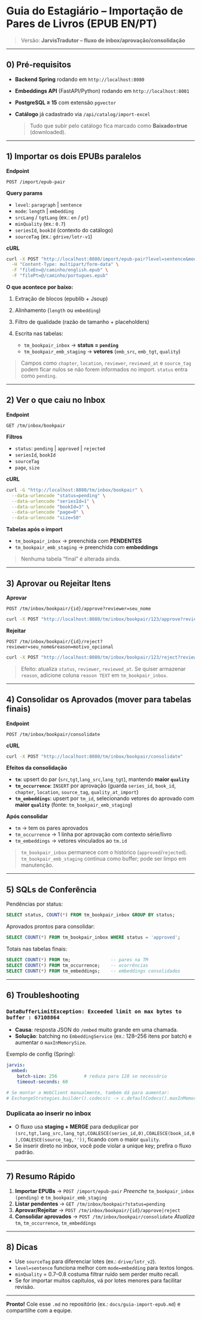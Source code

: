 # Guia do Estagiário – Importação de Pares de Livros (EPUB EN/PT)

> Versão: **JarvisTradutor – fluxo de inbox/aprovação/consolidação**

---

## 0) Pré-requisitos

* **Backend Spring** rodando em `http://localhost:8080`
* **Embeddings API** (FastAPI/Python) rodando em `http://localhost:8001`
* **PostgreSQL ≥ 15** com extensão `pgvector`
* **Catálogo** já cadastrado via `/api/catalog/import-excel`

  > Tudo que subir pelo catálogo fica marcado como **Baixado=true** (downloaded).

---

## 1) Importar os dois EPUBs paralelos

**Endpoint**

```
POST /import/epub-pair
```

**Query params**

* `level`: `paragraph` | `sentence`
* `mode`: `length` | `embedding`
* `srcLang` / `tgtLang` (ex.: `en` / `pt`)
* `minQuality` (ex.: `0.7`)
* `seriesId`, `bookId` (contexto do catálogo)
* `sourceTag` (ex.: `gdrive/lotr-v1`)

**cURL**

```bash
curl -X POST "http://localhost:8080/import/epub-pair?level=sentence&mode=embedding&srcLang=en&tgtLang=pt&minQuality=0.7&seriesId=1&bookId=3&sourceTag=teste_lote_01" \
  -H "Content-Type: multipart/form-data" \
  -F "fileEn=@/caminho/english.epub" \
  -F "filePt=@/caminho/portugues.epub"
```

**O que acontece por baixo:**

1. Extração de blocos (epublib + Jsoup)
2. Alinhamento (`length` ou `embedding`)
3. Filtro de qualidade (razão de tamanho + placeholders)
4. Escrita nas tabelas:

   * `tm_bookpair_inbox` → **status = `pending`**
   * `tm_bookpair_emb_staging` → **vetores** (`emb_src`, `emb_tgt`, `quality`)

> Campos como `chapter`, `location`, `reviewer`, `reviewed_at` e `source_tag` podem ficar nulos se não forem informados no import. `status` entra como `pending`.

---

## 2) Ver o que caiu no Inbox

**Endpoint**

```
GET /tm/inbox/bookpair
```

**Filtros**

* `status`: `pending` | `approved` | `rejected`
* `seriesId`, `bookId`
* `sourceTag`
* `page`, `size`

**cURL**

```bash
curl -G "http://localhost:8080/tm/inbox/bookpair" \
  --data-urlencode "status=pending" \
  --data-urlencode "seriesId=1" \
  --data-urlencode "bookId=3" \
  --data-urlencode "page=0" \
  --data-urlencode "size=50"
```

**Tabelas após o import**

* `tm_bookpair_inbox` → preenchida com **PENDENTES**
* `tm_bookpair_emb_staging` → preenchida com **embeddings**

> Nenhuma tabela “final” é alterada ainda.

---

## 3) Aprovar ou Rejeitar Itens

**Aprovar**

```
POST /tm/inbox/bookpair/{id}/approve?reviewer=seu_nome
```

```bash
curl -X POST "http://localhost:8080/tm/inbox/bookpair/123/approve?reviewer=joao"
```

**Rejeitar**

```
POST /tm/inbox/bookpair/{id}/reject?reviewer=seu_nome&reason=motivo_opcional
```

```bash
curl -X POST "http://localhost:8080/tm/inbox/bookpair/123/reject?reviewer=joao&reason=alinhamento_ruim"
```

> Efeito: atualiza `status`, `reviewer`, `reviewed_at`.
> Se quiser armazenar `reason`, adicione coluna `reason TEXT` em `tm_bookpair_inbox`.

---

## 4) Consolidar os **Aprovados** (mover para tabelas finais)

**Endpoint**

```
POST /tm/inbox/bookpair/consolidate
```

**cURL**

```bash
curl -X POST "http://localhost:8080/tm/inbox/bookpair/consolidate"
```

**Efeitos da consolidação**

* **`tm`**: upsert do par (`src`,`tgt`,`lang_src`,`lang_tgt`), mantendo **maior `quality`**
* **`tm_occurrence`**: `INSERT` por aprovação (guarda `series_id`, `book_id`, `chapter`, `location`, `source_tag`, `quality_at_import`)
* **`tm_embeddings`**: upsert por `tm_id`, selecionando vetores do aprovado com **maior `quality`** (fonte: `tm_bookpair_emb_staging`)

**Após consolidar**

* `tm` → tem os pares aprovados
* `tm_occurrence` → 1 linha por aprovação com contexto série/livro
* `tm_embeddings` → vetores vinculados ao `tm.id`

> `tm_bookpair_inbox` permanece com o histórico (`approved`/`rejected`).
> `tm_bookpair_emb_staging` continua como buffer; pode ser limpo em manutenção.

---

## 5) SQLs de Conferência

Pendências por status:

```sql
SELECT status, COUNT(*) FROM tm_bookpair_inbox GROUP BY status;
```

Aprovados prontos para consolidar:

```sql
SELECT COUNT(*) FROM tm_bookpair_inbox WHERE status = 'approved';
```

Totais nas tabelas finais:

```sql
SELECT COUNT(*) FROM tm;               -- pares na TM
SELECT COUNT(*) FROM tm_occurrence;    -- ocorrências
SELECT COUNT(*) FROM tm_embeddings;    -- embeddings consolidados
```

---

## 6) Troubleshooting

### `DataBufferLimitException: Exceeded limit on max bytes to buffer : 67108864`

* **Causa**: resposta JSON do `/embed` muito grande em uma chamada.
* **Solução**: batching no `EmbeddingService` (ex.: 128–256 itens por batch) e aumentar o `maxInMemorySize`.

Exemplo de config (Spring):

```yaml
jarvis:
  embed:
    batch-size: 256          # reduza para 128 se necessário
    timeout-seconds: 60

# Se montar o WebClient manualmente, também dá para aumentar:
# ExchangeStrategies.builder().codecs(c -> c.defaultCodecs().maxInMemorySize(128 * 1024 * 1024))
```

### Duplicata ao inserir no inbox

* O fluxo usa **staging + MERGE** para deduplicar por
  `(src,tgt,lang_src,lang_tgt,COALESCE(series_id,0),COALESCE(book_id,0),COALESCE(source_tag,''))`,
  ficando com o maior `quality`.
* Se inserir direto no inbox, você pode violar a unique key; prefira o fluxo padrão.

---

## 7) Resumo Rápido

1. **Importar EPUBs** → `POST /import/epub-pair`
   *Preenche* `tm_bookpair_inbox (pending)` e `tm_bookpair_emb_staging`
2. **Listar pendentes** → `GET /tm/inbox/bookpair?status=pending`
3. **Aprovar/Rejeitar** → `POST /tm/inbox/bookpair/{id}/approve|reject`
4. **Consolidar aprovados** → `POST /tm/inbox/bookpair/consolidate`
   *Atualiza* `tm`, `tm_occurrence`, `tm_embeddings`

---

## 8) Dicas

* Use `sourceTag` para diferenciar lotes (ex.: `drive/lotr_v2`).
* `level=sentence` funciona melhor com `mode=embedding` para textos longos.
* `minQuality` = 0.7–0.8 costuma filtrar ruído sem perder muito recall.
* Se for importar muitos capítulos, vá por lotes menores para facilitar revisão.

---

**Pronto!** Cole esse `.md` no repositório (ex.: `docs/guia-import-epub.md`) e compartilhe com a equipe.
